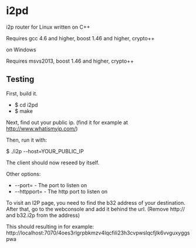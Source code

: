 i2pd
====

i2p router for Linux written on C++

Requires gcc 4.6 and higher, boost 1.46 and higher, crypto++

on Windows

Requires msvs2013, boost 1.46 and higher, crypto++


Testing
-------

First, build it.

* $ cd i2pd
* $ make

Next, find out your public ip. (find it for example at http://www.whatismyip.com/)

Then, run it with:

$ ./i2p --host=YOUR_PUBLIC_IP

The client should now reseed by itself.

Other options:
* --port=				- The port to listen on
* --httpport=			- The http port to listen on


To visit an I2P page, you need to find the b32 address of your destination.
After that, go to the webconsole and add it behind the url. (Remove http:// and b32.i2p from the address)

This should resulting in for example:
http://localhost:7070/4oes3rlgrpbkmzv4lqcfili23h3cvpwslqcfjlk6vvguxyggspwa

